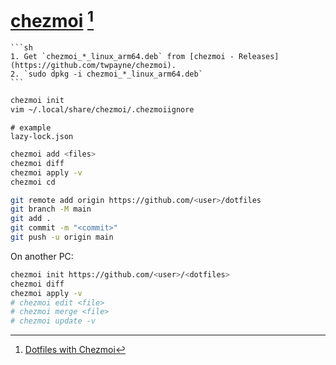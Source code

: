 # [chezmoi](https://www.chezmoi.io) [^1]

````{tab} Ubuntu 22 ARM
```sh
1. Get `chezmoi_*_linux_arm64.deb` from [chezmoi - Releases](https://github.com/twpayne/chezmoi).
2. `sudo dpkg -i chezmoi_*_linux_arm64.deb`
```
````

```sh
chezmoi init
vim ~/.local/share/chezmoi/.chezmoiignore
```

```
# example
lazy-lock.json
```

```sh
chezmoi add <files>
chezmoi diff
chezmoi apply -v
chezmoi cd
```

```sh
git remote add origin https://github.com/<user>/dotfiles
git branch -M main
git add .
git commit -m "<commit>"
git push -u origin main
```

On another PC:

```sh
chezmoi init https://github.com/<user>/<dotfiles>
chezmoi diff
chezmoi apply -v
# chezmoi edit <file>
# chezmoi merge <file>
# chezmoi update -v
```

[^1]: [Dotfiles with Chezmoi](https://blog.lazkani.io/posts/dotfiles-with-chezmoi/)
[^2]: [Chezmoi: ignore files and subdirectories](https://stackoverflow.com/questions/75519055/chezmoi-ignore-files-and-subdirectories)